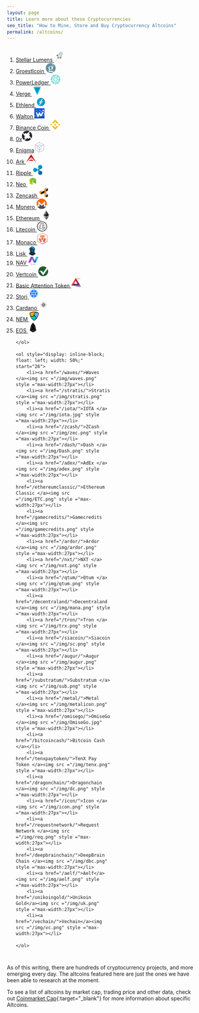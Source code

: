 ```yaml
---
layout: page
title: Learn more about these Cryptocurrencies
seo_title: "How to Mine, Store and Buy Cryptocurrency Altcoins"
permalink: /altcoins/
---
```


<style>
    .clearfix::after {
        content: "";
        clear: both;
        display: table;
    }
</style>

<div class="clearfix">
    <ol style="display: inline-block; float: left; width: 50%;">
        <li><a href="/stellarlumens/">Stellar Lumens </a><img src ="/img/sl.png" style ="max-width:27px"></li>
        <li><a href="/groestlcoin/">Groestlcoin </a><img src ="/img/gcoin.png" style ="max-width:27px"></li>
        <li><a href="/powerledger/">PowerLedger </a><img src ="/img/pl.png" style ="max-width:27px"></li>
        <li><a href="/verge/">Verge </a><img src ="/img/verge.png" style ="max-width:27px"></li>
        <li><a href="/ethlend/">Ethlend </a><img src ="/img/ethlend.png" style ="max-width:27px"></li>
        <li><a href="/walton/">Walton </a><img src ="/img/walton.png" style ="max-width:27px"></li>
        <li><a href="/binancecoin/">Binance Coin </a><img src ="/img/bnb.png" style ="max-width:27px"></li>
        <li><a href="/0x/">0x</a><img src ="/img/0x.png" style ="max-width:27px"></li>
        <li><a href="/enigma/">Enigma</a><img src ="/img/enigma.png" style ="max-width:27px"></li>
        <li><a href="/ark/">Ark </a><img src ="/img/ArkIcon.png" style ="max-width:27px"></li>
        <li><a href="/ripple/">Ripple </a><img src ="/img/Ripple.png" style ="max-width:27px"></li>
        <li><a href="/neo/">Neo </a><img src ="/img/Neo.jpg" style ="max-width:27px"></li>
        <li><a href="/zencash/">Zencash </a><img src ="/img/zencashicon.png" style ="max-width:27px"></li>
        <li><a href="/monero/">Monero </a><img src ="/img/Monero.png" style ="max-width:27px"></li>
        <li><a href="/ethereum/">Ethereum </a><img src ="/img/Ethereum.png" style ="max-width:27px"></li>
        <li><a href="/litecoin/">Litecoin </a><img src ="/img/Litecoin.png" style ="max-width:27px"></li>
        <li><a href="/monaco">Monaco </a><img src ="/img/Monaco.png" style ="max-width:27px"></li>
        <li><a href="/lisk/">Lisk </a><img src ="/img/Lisk.png" style ="max-width:27px"></li>
        <li><a href="/nav/">NAV </a><img src ="/img/navicon.png" style ="max-width:27px"></li>
        <li><a href="/vertcoin/">Vertcoin </a><img src ="/img/verticon.png" style ="max-width:27px"></li>
        <li><a href="/basicattentiontoken/">Basic Attention Token </a><img src ="/img/bat.png" style ="max-width:27px"></li>
        <li><a href="/storj/">Storj </a><img src ="/img/storj.png" style ="max-width:27px"></li>
        <li><a href="/ada/">Cardano </a><img src ="/img/ada.png" style ="max-width:27px"></li>
        <li><a href="/nem/">NEM </a><img src ="/img/nem.png" style ="max-width:27px"></li>
        <li><a href="/eos/">EOS </a><img src ="/img/eos.png" style ="max-width:27px"></li>

    </ol>

    <ol style="display: inline-block; float: left; width: 50%;" start="26">
        <li><a href="/waves/">Waves </a><img src ="/img/waves.png" style ="max-width:27px"></li>
        <li><a href="/stratis/">Stratis </a><img src ="/img/stratis.png" style ="max-width:27px"></li>
        <li><a href="/iota/">IOTA </a><img src ="/img/iota.jpg" style ="max-width:27px"></li>
        <li><a href="/zcash/">ZCash </a><img src ="/img/zec.png" style ="max-width:27px"></li>
        <li><a href="/dash/">Dash </a><img src ="/img/Dash.png" style ="max-width:27px"></li>
        <li><a href="/adex/">AdEx </a><img src ="/img/adex.png" style ="max-width:27px"></li>
        <li><a href="/ethereumclassic/">Ethereum Classic </a><img src ="/img/ETC.png" style ="max-width:27px"></li>
        <li><a href="/gamecredits/">Gamecredits </a><img src ="/img/gamecredits.png" style ="max-width:27px"></li>
        <li><a href="/ardor/">Ardor </a><img src ="/img/ardor.png" style ="max-width:27px"></li>
        <li><a href="/nxt/">NXT </a><img src ="/img/nxt.png" style ="max-width:27px"></li>
        <li><a href="/qtum/">Qtum </a><img src ="/img/qtum.png" style ="max-width:27px"></li>
        <li><a href="/decentraland/">Decentraland </a><img src ="/img/mana.png" style ="max-width:27px"></li>
        <li><a href="/tron/">Tron </a><img src ="/img/trx.png" style ="max-width:27px"></li>
        <li><a href="/siacoin/">Siacoin </a><img src ="/img/sc.png" style ="max-width:27px"></li>
        <li><a href="/augur/">Augur </a><img src ="/img/augur.png" style ="max-width:27px"></li>
        <li><a href="/substratum/">Substratum </a><img src ="/img/sub.png" style ="max-width:27px"></li>
        <li><a href="/metal/">Metal </a><img src ="/img/metalicon.png" style ="max-width:27px"></li>
        <li><a href="/omisego/">OmiseGo </a><img src ="/img/OmiseGo.jpg" style ="max-width:27px"></li>
        <li><a href="/bitcoincash/">Bitcoin Cash </a></li>
        <li><a href="/tenxpaytoken/">TenX Pay Token </a><img src ="/img/tenx.png" style ="max-width:27px"></li>
        <li><a href="/dragonchain/">Dragonchain </a><img src ="/img/dc.png" style ="max-width:27px"></li>
        <li><a href="/icon/">Icon </a><img src ="/img/icon.png" style ="max-width:27px"></li>
        <li><a href="/requestnetwork/">Request Network </a><img src ="/img/req.png" style ="max-width:27px"></li>
        <li><a href="/deepbrainchain/">DeepBrain Chain </a><img src ="/img/dbc.png" style ="max-width:27px"></li>
        <li><a href="/aelf/">Aelf</a><img src ="/img/aelf.png" style ="max-width:27px"></li>
        <li><a href="/unikoingold/">Unikoin Gold</a><img src ="/img/uk.png" style ="max-width:27px"></li>
        <li><a href="/vechain/">Vechain</a><img src ="/img/vc.png" style ="max-width:27px"></li>

    </ol>
</div>




As of this writing, there are hundreds of cryptocurrency projects, and more emerging every day. The altcoins featured here are just the ones we have been able to research at the moment.

To see a list of altcoins by market cap, trading price and other data, check out [Coinmarket Cap](https://coinmarketcap.com/){:target="_blank"} for more information about specific Altcoins.
